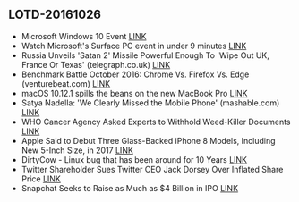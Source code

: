 ## LOTD-20161026

- Microsoft Windows 10 Event [LINK](http://news.microsoft.com/microsoft-event-2016/)
- Watch Microsoft's Surface PC event in under 9 minutes [LINK](http://www.theverge.com/2016/10/26/13424718/microsoft-event-video-live-stream-supercut-watch-surface-studio)
-  Russia Unveils 'Satan 2' Missile Powerful Enough To 'Wipe Out UK, France Or Texas'  (telegraph.co.uk)  [LINK](https://news.slashdot.org/story/16/10/26/0136206/russia-unveils-satan-2-missile-powerful-enough-to-wipe-out-uk-france-or-texas)
-  Benchmark Battle October 2016: Chrome Vs. Firefox Vs. Edge  (venturebeat.com)  [LINK](https://news.slashdot.org/story/16/10/25/2050229/benchmark-battle-october-2016-chrome-vs-firefox-vs-edge)
- macOS 10.12.1 spills the beans on the new MacBook Pro [LINK](http://arstechnica.com/apple/2016/10/macos-10-12-1-spills-the-beans-on-the-new-macbook-pro/)
-  Satya Nadella: 'We Clearly Missed the Mobile Phone'  (mashable.com)  [LINK](https://hardware.slashdot.org/story/16/10/25/1046213/satya-nadella-we-clearly-missed-the-mobile-phone)
-  WHO Cancer Agency Asked Experts to Withhold Weed-Killer Documents [LINK](https://www.scientificamerican.com/article/who-cancer-agency-asked-experts-to-withhold-weed-killer-documents/)
- Apple Said to Debut Three Glass-Backed iPhone 8 Models, Including New 5-Inch Size, in 2017 [LINK](http://www.macrumors.com/2016/10/26/apple-iphone-8-three-glass-backed-models/)
- DirtyCow - Linux bug that has been around for 10 Years [LINK](https://www.youtube.com/watch?v=1scGZDYsMAU)
- Twitter Shareholder Sues Twitter CEO Jack Dorsey Over Inflated Share Price [LINK](http://vesselnews.io/twitter-shareholder-sues-twitter-ceo-jack-dorsey-inflated-share-price/)
- Snapchat Seeks to Raise as Much as $4 Billion in IPO [LINK](https://www.bloomberg.com/news/articles/2016-10-26/snapchat-seeks-to-raise-as-much-as-4-billion-in-ipo)